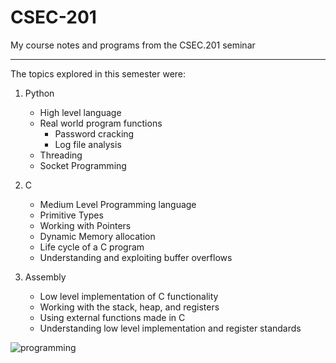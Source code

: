 # CSEC-201

My course notes and programs from the CSEC.201 seminar

---

The topics explored in this semester were:
1. Python
	- High level language
	- Real world program functions
		- Password cracking
		- Log file analysis
	- Threading
	- Socket Programming
2. C
	- Medium Level Programming language
	- Primitive Types
	- Working with Pointers
	- Dynamic Memory allocation
	- Life cycle of a C program
	- Understanding and exploiting buffer overflows

3. Assembly
	- Low level implementation of C functionality
	- Working with the stack, heap, and registers
	- Using external functions made in C
	- Understanding low level implementation and register standards

![programming](https://user-images.githubusercontent.com/20164942/146232742-73bac5c8-cf46-4e11-8ae8-ab6e1d272338.gif)
